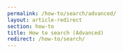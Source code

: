 ```yaml
---
permalink: /how-to/search/advanced/
layout: article-redirect
section: how-to
title: How to search (Advanced)
redirect: /how-to/search/
---
```

